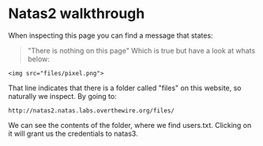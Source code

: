 # Natas2 walkthrough

When inspecting this page you can find a message that states:
> "There is nothing on this page"
Which is true but have a look at whats below:

```
<img src="files/pixel.png">
```

That line indicates that there is a folder called "files" on this website, so naturally we inspect.
By going to:

```
http://natas2.natas.labs.overthewire.org/files/
```
We can see the contents of the folder, where we find users.txt. Clicking on it will 
grant us the credentials to natas3.
